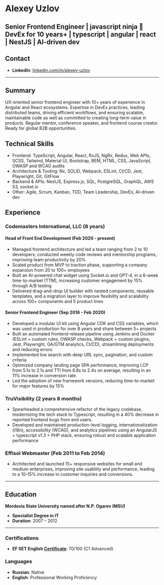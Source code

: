 # Alexey Uzlov  

**Senior Frontend Engineer | javascript ninja 🥷 DevEx for 10 years+ | typescript | angular | react | NestJS | AI-driven dev**  
---

## Contact  
- **LinkedIn**: [linkedin.com/in/alexey-uzlov](https://www.linkedin.com/in/alexey-uzlov)  
---

## Summary  
UX-oriented senior frontend engineer with 10+ years of experience in Angular and React ecosystems. Expertise in DevEx practices, leading distributed teams, driving efficient workflows, and ensuring scalable, maintainable code as well as committed to creating long-term value in products. Regular mentor, conference speaker, and frontend course creator. Ready for global B2B opportunities.

## Technical Skills  
- Frontend: TypeScript, Angular, React, RxJS, NgRx, Redux, Web APIs, SCSS, Tailwind, Material UI, Bootstrap, BEM, HTML, CSS, JavaScript, OWASP and WCAG audits
- Architecture & Tooling: Nx, SOLID, Webpack, ESLint, CI/CD, Jest, Playwright, Git, GitFlow
- Backend & APIs: NestJS, Express.js, SQL, PostgreSQL, GraphQL, AWS S3, socket.io  
- Other: Agile, Scrum, Kanban, TDD, Team Leadership, DevEx, AI-driven dev

## Experience  

### Codemasters International, LLC (8 years)
#### Head of Front End Development	 (Feb 2020 - present)
- Managed frontend architecture and led a team ranging from 2 to 10 developers; conducted weekly code reviews and mentorship programs, improving team productivity by 20%
- Scaled product from MVP to traction phase, supporting a company expansion from 20 to 100+ employees
- Built an AI-powered chat widget using Socket.io and GPT-4, in a 6-week time-to-market (TTM), increasing customer engagement by 15% through A/B testing
- Delivered drag-and-drop UI builder with nested components, reusable templates, and a migration layer to improve flexibility and scalability across 100+ components and 5 product lines

#### Senior Frontend Engineer (Sep 2016 - Feb 2020)
- Developed a modular UI kit using Angular CDK and CSS variables, which was used in production for over 8 years and share between 5+ projects
- Built an automated frontend release pipeline using Jenkins and Docker (ESLint + custom rules, OWASP checks, Webpack + custom plugins, Jest, Playwright, GA/GTM analytics, CI/CD), streamlining deployments and reducing errors
- Implemented live search with deep URL sync, pagination, and custom criteria
- Optimized company landing page SPA performance, improving LCP from 5.1s to 2.1s and TTI from 6.8s to 2.4s on average, resulting in an 11% increase in conversion rate.
- Led the adoption of new framework versions, reducing time-to-market for major features by 15%

### TruVisibility  (2 years 8 months)
- Spearheaded a comprehensive refactor of the legacy codebase, modernizing the tech stack to Typescript, resulting in a 40% decrease in reported frontend bugs from end users.
- Developed and maintained production-level logging, internationalization (i18n), accessibility (WCAG), and analytics pipelines using an AngularJS + typescript v1.3 + PHP stack, ensuring robust and scalable application performance

### Effisol Webmaster (Feb 2011 to Feb 2014)
- Architected and launched 15+ responsive websites for small and medium enterprises, improving site usability and performance, leading to a 10-15% increase in customer inquiries and conversions.

---

## Education  
**Mordovia State University named after N.P. Ogarev (MSU)**  
- **Specialist Degree in IT**
- **Duration**: 2007 – 2012
---
 
### Certifications  
- **EF SET English [Certificate](https://cert.efset.org/jnUXyZ)**: 70/100 (C1 Advanced)  

### Languages  
- **Russian**: Native
- **English**: Professional Working Proficiency
